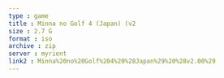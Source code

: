 ```yaml
---
type : game
title : Minna no Golf 4 (Japan) (v2
size : 2.7 G
format : iso
archive : zip
server : myrient
link2 : Minna%20no%20Golf%204%20%28Japan%29%20%28v2.00%29
---
```

